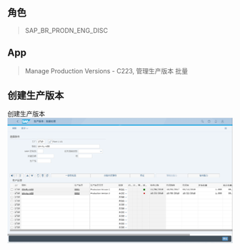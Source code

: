 ## 角色
> SAP_BR_PRODN_ENG_DISC
## App
> Manage Production Versions  - C223, 管理生产版本 批量
## 创建生产版本
创建生产版本
![Production-Version-1](./img/Production-Version-1.png "创建生产版本")